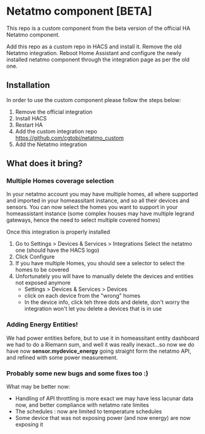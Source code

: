 # Netatmo component [BETA]

This repo is a custom component from the beta version of the official HA Netatmo component.

Add this repo as a custom repo in HACS and install it. Remove the old Netatmo integration. Reboot Home Assistant and configure the newly installed netatmo component through the integration page as per the old one. 

## Installation

In order to use the custom component please follow the steps below:
1. Remove the official integration
2. Install HACS
3. Restart HA
4. Add the custom integration repo https://github.com/cgtobi/netatmo_custom
5. Add the Netatmo integration

## What does it bring?

### Multiple Homes coverage selection

In your netatmo account you may have multiple homes, all where supported and imported in your homeassitant instance, and so all their devices and sensors. 
You can now select the homes you want to support in your homeassistant instance (some complex houses may have multiple legrand gateways, hence the need to select multiple covered homes)

Once this integration is properly installed
1. Go to Settings > Devices & Services > Integrations Select the netatmo one (should have the HACS logo)
2. Click Configure
3. If you have multiple Homes, you should see a selector to select the homes to be covered
4. Unfortunately you will have to manually delete the devices and entities not exposed anymore 
    - Settings > Devices & Services > Devices
    - click on each device from the "wrong" homes 
    - In the device info, click teh three dots and delete, don't worry the integration won't let you delete a devices that is in use


### Adding Energy Entities!

We had power entities before, but to use it in homeassitant entity dashboard we had to do a Riemann sum, and well it was really inexact...so now we do have now **sensor.mydevice_energy** going straight form the netatmo API, and refined with some power measurement.

### Probably some new bugs and some fixes too :)

What may be better now:

- Handling of API throttling is more exact we may have less lacunar data now, and better compliance with netatmo rate limites
- The schedules : now are limited to temperature schedules
- Some device that was not exposing power (and now energy) are now exposing it
